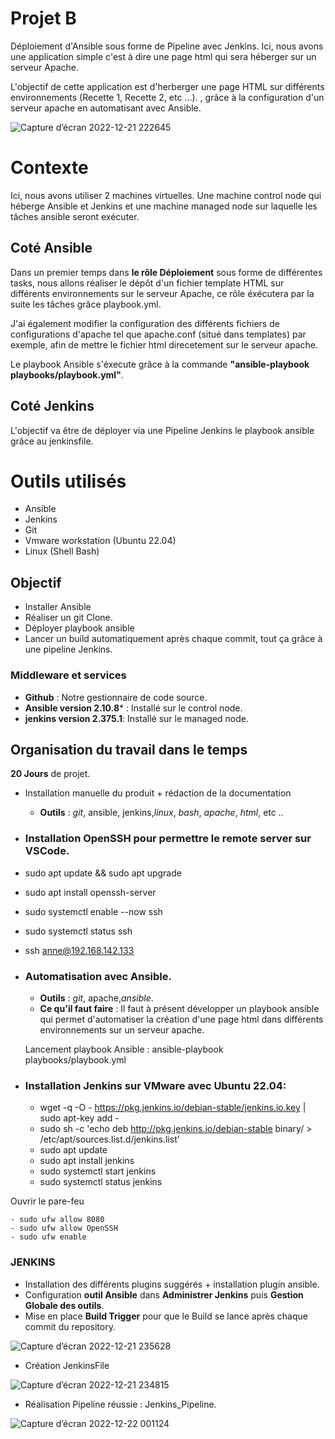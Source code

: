 # Projet B

Déploiement d'Ansible sous forme de Pipeline avec Jenkins.
Ici, nous avons une application simple c'est à dire une page html qui sera héberger sur un serveur Apache.

L'objectif de cette application est d'herberger une page HTML sur différents environnements (Recette 1, Recette 2, etc ...). , grâce à la configuration d'un serveur apache en automatisant avec Ansible.

![Capture d’écran 2022-12-21 222645](https://user-images.githubusercontent.com/85136214/209154722-dda763f9-4b87-4d49-ad25-b4d29c70ba05.png)


# Contexte
Ici, nous avons utiliser 2 machines virtuelles. 
Une machine control node qui héberge Ansible et Jenkins et une machine managed node sur laquelle les tâches ansible seront exécuter.

## Coté Ansible ##

Dans un premier temps dans **le rôle Déploiement** sous forme de différentes tasks, nous allons réaliser le dépôt d'un fichier template HTML sur différents environnements sur le serveur Apache, ce rôle éxécutera par la suite les tâches grâce playbook.yml. 

J'ai également modifier la configuration des différents fichiers de configurations d'apache tel que apache.conf (situé dans templates) par exemple, afin de mettre le fichier html direcetement sur le serveur apache. 

Le playbook Ansible s'éxecute grâce à la commande **"ansible-playbook playbooks/playbook.yml"**.

## Coté Jenkins ##

L'objectif va être de déployer via une Pipeline Jenkins le playbook ansible grâce au jenkinsfile.


# Outils utilisés

 -   Ansible
 -  Jenkins
 -   Git
 -   Vmware workstation (Ubuntu 22.04)
 -   Linux (Shell Bash)

## Objectif

 - Installer Ansible
 - Réaliser un git Clone.
 - Déployer playbook ansible 
 - Lancer un build automatiquement après chaque commit, tout ça grâce à une pipeline Jenkins.

### Middleware et services

-   **Github** : Notre gestionnaire de code source.
-   **Ansible version 2.10.8*** : Installé sur le control node.
-  **jenkins version 2.375.1**: Installé sur le managed node.

## Organisation du travail dans le temps

**20 Jours** de projet. 

-   Installation manuelle du produit + rédaction de la documentation
    -   **Outils** : _git_, ansible, jenkins,_linux_, _bash_, _apache_, _html_, etc ..

-   ### Installation OpenSSH pour permettre le remote server sur VSCode. ###

   - sudo apt update && sudo apt upgrade
   - sudo apt install openssh-server
   - sudo systemctl enable --now ssh
   - sudo systemctl status ssh

   - ssh anne@192.168.142.133

-  ### Automatisation avec Ansible. ###
    -   **Outils** : _git_, apache,_ansible_.
    -   **Ce qu'il faut faire** : Il faut à présent développer un playbook ansible qui permet d'automatiser la création d'une page html dans différents environnements sur un serveur apache.

    Lancement playbook Ansible : ansible-playbook playbooks/playbook.yml
  
-   ### Installation Jenkins sur VMware avec Ubuntu 22.04: ###

    -   wget -q -O - https://pkg.jenkins.io/debian-stable/jenkins.io.key | sudo apt-key add -
    - sudo sh -c 'echo deb http://pkg.jenkins.io/debian-stable binary/ > /etc/apt/sources.list.d/jenkins.list'
    - sudo apt update
    - sudo apt install jenkins
    - sudo systemctl start jenkins
    - sudo systemctl status jenkins

  Ouvrir le pare-feu 

    - sudo ufw allow 8080
    - sudo ufw allow OpenSSH
    - sudo ufw enable
        
### JENKINS ###

- Installation des différents plugins suggérés + installation plugin ansible.
- Configuration **outil Ansible** dans **Administrer Jenkins** puis **Gestion Globale des outils**.
- Mise en place **Build Trigger** pour que le Build se lance après chaque commit du repository.

![Capture d’écran 2022-12-21 235628](https://user-images.githubusercontent.com/85136214/209156249-65eeba2d-9dff-41c5-a6fc-c9fd9e20c6cd.png)


- Création JenkinsFile

![Capture d’écran 2022-12-21 234815](https://user-images.githubusercontent.com/85136214/209155679-387c1232-29f6-4758-b4c7-d79fc7c6e246.png)

       
- Réalisation Pipeline réussie : Jenkins_Pipeline.

![Capture d’écran 2022-12-22 001124](https://user-images.githubusercontent.com/85136214/209155728-9c6a3f34-be14-496f-999e-d5e0e14ff631.png)
